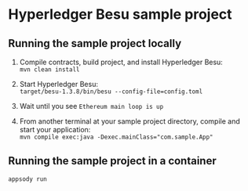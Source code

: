 # Hyperledger Besu sample project

## Running the sample project locally

1. Compile contracts, build project, and install Hyperledger Besu:  
`mvn clean install`

2. Start Hyperledger Besu:  
`target/besu-1.3.8/bin/besu --config-file=config.toml`

3. Wait until you see `Ethereum main loop is up`

4. From another terminal at your sample project directory, compile and start your application:  
`mvn compile exec:java -Dexec.mainClass="com.sample.App"`

## Running the sample project in a container

`appsody run`